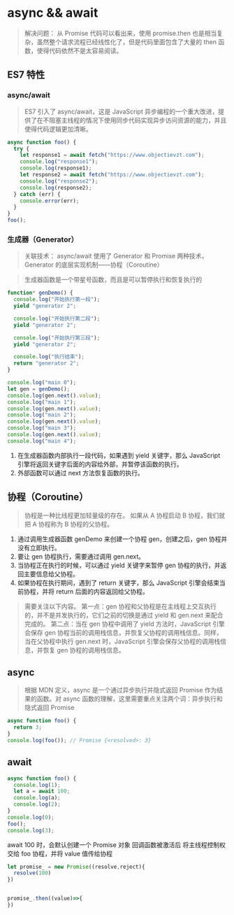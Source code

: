 # async && await

> 解决问题： 从 Promise 代码可以看出来，使用 promise.then 也是相当复杂，虽然整个请求流程已经线性化了，但是代码里面包含了大量的 then 函数，使得代码依然不是太容易阅读。

## ES7 特性

### async/await

> ES7 引入了 async/await，这是 JavaScript 异步编程的一个重大改进，提供了在不阻塞主线程的情况下使用同步代码实现异步访问资源的能力，并且使得代码逻辑更加清晰。

```js
async function foo() {
  try {
    let response1 = await fetch("https://www.objectievzt.com");
    console.log("response1");
    console.log(response1);
    let response2 = await fetch("https://www.objectievzt.com");
    console.log("response2");
    console.log(response2);
  } catch (err) {
    console.error(err);
  }
}
foo();
```

### 生成器（Generator）

> 关联技术：
> async/await 使用了 Generator 和 Promise 两种技术， Generator 的底层实现机制——协程（Coroutine）

> 生成器函数是一个带星号函数，而且是可以暂停执行和恢复执行的

```js
function* genDemo() {
  console.log("开始执行第一段");
  yield "generator 2";

  console.log("开始执行第二段");
  yield "generator 2";

  console.log("开始执行第三段");
  yield "generator 2";

  console.log("执行结束");
  return "generator 2";
}

console.log("main 0");
let gen = genDemo();
console.log(gen.next().value);
console.log("main 1");
console.log(gen.next().value);
console.log("main 2");
console.log(gen.next().value);
console.log("main 3");
console.log(gen.next().value);
console.log("main 4");
```

1. 在生成器函数内部执行一段代码，如果遇到 yield 关键字，那么 JavaScript 引擎将返回关键字后面的内容给外部，并暂停该函数的执行。
2. 外部函数可以通过 next 方法恢复函数的执行。

## 协程（Coroutine）

> 协程是一种比线程更加轻量级的存在。
> 如果从 A 协程启动 B 协程，我们就把 A 协程称为 B 协程的父协程。

1. 通过调用生成器函数 genDemo 来创建一个协程 gen，创建之后，gen 协程并没有立即执行。
2. 要让 gen 协程执行，需要通过调用 gen.next。
3. 当协程正在执行的时候，可以通过 yield 关键字来暂停 gen 协程的执行，并返回主要信息给父协程。
4. 如果协程在执行期间，遇到了 return 关键字，那么 JavaScript 引擎会结束当前协程，并将 return 后面的内容返回给父协程。

> 需要关注以下内容。
> 第一点：gen 协程和父协程是在主线程上交互执行的，并不是并发执行的，它们之前的切换是通过 yield 和 gen.next 来配合完成的。
> 第二点：当在 gen 协程中调用了 yield 方法时，JavaScript 引擎会保存 gen 协程当前的调用栈信息，并恢复父协程的调用栈信息。同样，当在父协程中执行 gen.next 时，JavaScript 引擎会保存父协程的调用栈信息，并恢复 gen 协程的调用栈信息。

## async

> 根据 MDN 定义，async 是一个通过异步执行并隐式返回 Promise 作为结果的函数。对 async 函数的理解，这里需要重点关注两个词：异步执行和隐式返回 Promise

```js
async function foo() {
  return 3;
}
console.log(foo()); // Promise {<resolved>: 3}
```

## await

```js
async function foo() {
  console.log(1);
  let a = await 100;
  console.log(a);
  console.log(2);
}
console.log(0);
foo();
console.log(3);
```

await 100 时，会默认创建一个 Promise 对象
回调函数被激活后
将主线程控制权交给 foo 协程，并将 value 值传给协程

```js
let promise_ = new Promise((resolve,reject){
  resolve(100)
})


promise_.then((value)=>{
})
```
